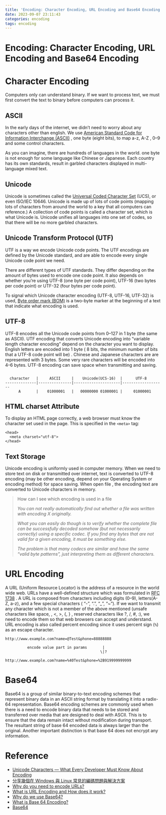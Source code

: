 ```yaml
---
title: 'Encoding: Character Encoding, URL Encoding and Base64 Encoding'
date: 2023-09-07 23:11:43
categories: encoding
tags: encoding
---
```


# Encoding: Character Encoding, URL Encoding and Base64 Encoding
# **Character Encoding**

Computers only can understand binary. If we want to process text, we must first convert the text to binary before computers can process it.

## **ASCII**

In the early days of the internet, we didn’t need to worry about any characters other than english. We use [American Standard Code for Information Interchange (ASCII)](https://en.wikipedia.org/wiki/ASCII) , one byte (eight bits), to map a-z, A-Z , 0–9 and some control characters.

As you can imagine, there are hundreds of languages in the world. one byte is not enough for some language like Chinese or Japanese. Each country has its own standards, result in garbled characters displayed in multi-language mixed text.

## **Unicode**

Unicode is sometimes called the [Universal Coded Character Set](https://en.wikipedia.org/wiki/Universal_Coded_Character_Set) (UCS), or even ISO/IEC 10646. Unicode is made up of lots of code points (mapping lots of characters from around the world to a key that all computers can reference.) A collection of code points is called a character set, which is what Unicode is. Unicode unifies all languages into one set of codes, so that there will be no more garbled characters.

## **Unicode Transform Protocol (UTF)**

UTF is a way we encode Unicode code points. The UTF encodings are defined by the Unicode standard, and are able to encode every single Unicode code point we need.

There are different types of UTF standards. They differ depending on the amount of bytes used to encode one code point. It also depends on whether you’re using UTF-8 (one byte per code point), UTF-16 (two bytes per code point) or UTF-32 (four bytes per code point).

To signal which Unicode character encoding (UTF-8, UTF-16, UTF-32) is used, [Byte order mark (BOM)](https://en.wikipedia.org/wiki/Byte_order_mark) is a two-byte marker at the beginning of a text that indicate what encoding is used.

## **UTF-8**

UTF-8 encodes all the Unicode code points from 0–127 in 1 byte (the same as ASCII). UTF encoding that converts Unicode encoding into “variable length character encoding” depend on the character you want to display. English letters are encoded into 1 byte ( 8 bits, the minimum number of bits that a UTF-8 code point will be) . Chinese and Japanese characters are are represented with 3 bytes. Some very rare characters will be encoded into 4–6 bytes. UTF-8 encoding can save space when transmitting and saving.

```

  character   |     ASCII     |    Unicode(UCS-16)  |      UTF-8
--------------|---------------|---------------------|-------------------
      A       |    01000001   |   00000000 01000001 |     01000001
```

## **HTML charset Attribute**

To display an HTML page correctly, a web browser must know the character set used in the page. This is specified in the `<meta>` tag:

```
<head>
  <meta charset="utf-8">
</head>
```

## **Text Storage**

Unicode encoding is uniformly used in computer memory. When we need to store text on disk or transmitted over internet, text is converted to UTF-8 encoding (may be other encoding, depend on your Operating System or encoding method) for space saving. When open file , the encoding text are converted to Unicode characters in memory.

> How can I see which encoding is used in a file
> 
> 
> *You can not really automatically find out whether a file was written with encoding X originally.*
> 
> *What you can easily do though is to verify whether the complete file can be successfully decoded somehow (but not necessarily correctly) using a specific codec. If you find any bytes that are not valid for a given encoding, it must be something else.*
> 
> *The problem is that many codecs are similar and have the same “valid byte patterns”, just interpreting them as different characters.*
> 

# **URL Encoding**

A URL (Uniform Resource Locator) is the address of a resource in the world wide web. URLs have a well-defined structure which was formulated in [RFC 1738](https://tools.ietf.org/html/rfc1738) . A URL is composed from characters including digits (0–9), letters(A-Z, a-z), and a few special characters ( “-”, “.”, “_”, “~”). If we want to transmit any character which is not a member of the above mentioned (unsafe characters like space, \, <, >, {, } , reserved characters like ?, /, #, :), we need to encode them so that web browsers can accept and understand. URL encoding is also called percent encoding since it uses percent sign (`%`) as an escape character.

```
http://www.example.com?name=@Test&phone=88888888

          encode value part in params       |
                                           \|?

http://www.example.com?name=%40Test&phone=%2B919999999999
```

# **Base64**

Base64 is a group of similar binary-to-text encoding schemes that represent binary data in an ASCII string format by translating it into a radix-64 representation. Base64 encoding schemes are commonly used when there is a need to encode binary data that needs to be stored and transferred over media that are designed to deal with ASCII. This is to ensure that the data remain intact without modification during transport. The resultant string of base 64 encoded data is always larger than the original. Another important distinction is that base 64 does not encrypt any information.

# **Reference**

- [Unicode Characters — What Every Developer Must Know About Encoding](https://www.freecodecamp.org/news/everything-you-need-to-know-about-encoding/)
- [分享幾個在 Windows 與 Linux 常見的編碼問題與解決方案](https://blog.miniasp.com/post/2021/08/05/Character-Encoding-Problems-for-Windows-and-Linux)
- [Why do you need to encode URLs?](https://stackoverflow.com/questions/2152738/why-do-you-need-to-encode-urls)
- [What is URL Encoding and How does it work?](https://www.urlencoder.io/learn/)
- [Why do we use Base64?](https://stackoverflow.com/questions/3538021/why-do-we-use-base64)
- [What is Base 64 Encoding?](https://bunny.net/academy/http/what-is-base64-encoding-and-decoding/)
- [Base64](https://developer.mozilla.org/en-US/docs/Glossary/Base64)